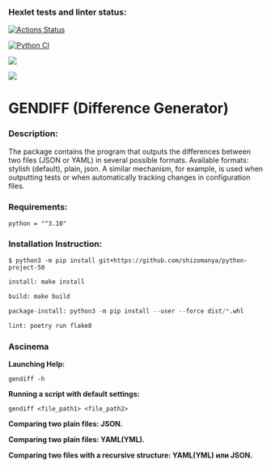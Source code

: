 ### Hexlet tests and linter status:
[![Actions Status](https://github.com/shizomanya/python-project-50/actions/workflows/hexlet-check.yml/badge.svg)](https://github.com/shizomanya/python-project-50/actions)

[![Python CI](https://github.com/shizomanya/python-project-50/actions/workflows/main.yml/badge.svg)](https://github.com/shizomanya/python-project-50/actions/workflows/main.yml)

<a href="https://codeclimate.com/github/shizomanya/python-project-50/maintainability"><img src="https://api.codeclimate.com/v1/badges/1dd0509a1bde548c87e2/maintainability" /></a>

<a href="https://codeclimate.com/github/shizomanya/python-project-50/test_coverage"><img src="https://api.codeclimate.com/v1/badges/1dd0509a1bde548c87e2/test_coverage" /></a>

# GENDIFF (Difference Generator)
### Description:
The package contains the program that outputs the differences between two files (JSON or YAML) in several possible formats.
Available formats: stylish (default), plain, json. A similar mechanism, for example, is used when outputting tests or when automatically tracking changes in configuration files.
### Requirements:
```
python = "^3.10"
```
### Installation Instruction:
```
$ python3 -m pip install git+https://github.com/shizomanya/python-project-50
```
```python
install: make install

build: make build

package-install: python3 -m pip install --user --force dist/*.whl

lint: poetry run flake8
```
### Ascinema

**Launching Help:**

`gendiff -h`

**Running a script with default settings:**

`gendiff <file_path1> <file_path2>`

**Comparing two plain files: JSON.**



**Comparing two plain files: YAML(YML).**



**Comparing two files with a recursive structure: YAML(YML) или JSON.**


